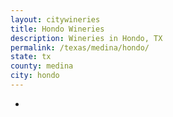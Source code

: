 ```yaml
---
layout: citywineries
title: Hondo Wineries
description: Wineries in Hondo, TX
permalink: /texas/medina/hondo/
state: tx
county: medina
city: hondo
---
```

-

